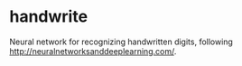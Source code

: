 # handwrite
Neural network for recognizing handwritten digits, following http://neuralnetworksanddeeplearning.com/. 
